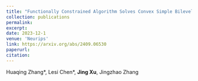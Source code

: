 ```yaml
---
title: "Functionally Constrained Algorithm Solves Convex Simple Bilevel Problems"
collection: publications
permalink: 
excerpt: 
date: 2023-12-1
venue: 'Neurips'
link: https://arxiv.org/abs/2409.06530
paperurl: 
citation: 
---
```

Huaqing Zhang\*, Lesi Chen\*, **Jing Xu**, Jingzhao Zhang
